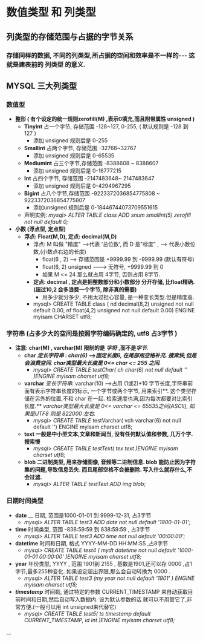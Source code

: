 # 数值类型 和 列类型

## 列类型的存储范围与占据的字节关系

### 存储同样的数据, 不同的列类型,所占据的空间和效率是不一样的--- 这就是建表前的 列类型 的意义. 

## MYSQL 三大列类型

### **数值型**

* **整形 \( 有个设定的统一规则zerofill\(M\) ,表示0填充,而且附带属性 unsigned \)**
  * **Tinyint**        占一个字节, 存储范围 -128~127,  0-255,  \( 默认规则是 -128 到 127 \)
    * 添加 unsigned 规则后是  0-255
  * **Smallint**      占两个字节, 存储范围 -32768~32767   
    * 添加 unsigned 规则后是 0-65535
  * **Mediumint**  占三个字节,存储范围 -8388608 ~ 8388607
    * 添加 unsigned 规则后是 0-16777215
  * **Int**                   占四个字节, 存储范围  -2147483648~ 2147483647
    * 添加 unsigned 规则后是 0-4294967295
  * **Bigint**             占八个字节,存储范围 -9223372036854775808 ~ 9223372036854775807
    * 添加unsigned 规则后是 0-18446744073709551615
  * 声明实例: _mysql&gt; ALTER TABLE class ADD snum smallint\(5\) zerofill not null default 0;_
* **小数 \(浮点型, 定点型\)**
  * **浮点: Float\(M,D\),       定点:  decimal\(M,D\)**
    * 浮点:   M 叫做 "精度" --&gt;代表 '总位数',    而 D 是"标度" , --&gt; 代表小数位数,\(小数点右边的长度\)
      * float\(6 , 2\)   --&gt; 存储范围是   +9999.99 到  -9999.99  \(默认有符号\)
      * float\(6, 2\) unsigned   ---&gt; 无符号,  +9999.99  到  0
      * 如果 M &lt;= 24  那么就占用 4字节, 否则占用 8字节.
    * **定点:  decimal , 定点是把整数部分和小数部分 分开存储, 比float精确.\(超过10,2 会多浪费一个字节, 除非真的需要\)**
      * 用多少就分多少, 不用太过担心容量, 是一种变长类型.但是精度高.
    * mysql&gt;  CREATE TABLE class \( nd decimal\(8,2\) unsigned not null default 0.00, nf float\(4,2\) unsigned not null default 0.00\) ENGINE myisam CHARSET utf8;

### **字符串 \(占多少大的空间是按照字符编码确定的, utf8 占3字节 \)**

* **注意: char\(M\) , varchar\(M\) 限制的是** _**字符**_ **,而不是**_**字节.**_
  * **char**      _**定长字符串    : char\(6\)  --&gt;固定长度6, 在尾部用空格补充.  搜索快,但是会浪费空间. char类型最大长度是  0&lt;= char &lt;= 255 之间.**_
    * _mysql&gt; CREATE TABLE testChar\( ch char\(6\) not null default '' \)ENGINE myisam charset utf8;_
  * **varchar**       _变长字符串_: varchar\(10\)  --&gt;占用 \(1或2\)+10 字节长度,字符串前面有表示字符串长度的标示, 一个字节或两个字节, 用来索引**.  这个类型存储在另外的位置,不和 char 在一起. 检索速度也满,因为每次都要对比索引长度.**      _varchar类型最大长度是 0&lt;= varchar &lt;= 65535之间\(ASCII\), 如果是UTF8 则是  822000 左右._
    * _mysql&gt; CREATE TABLE_  testVarchar\( vch  varchar\(6\) not null default ''\) ENGINE myisam charset utf8;
  * **text      一般是中小型文本,文章和新闻当, 没有任何默认值和参数, 几万个字.  搜索慢**
    * _mysql&gt; CREATE TABLE testText\( tex  text \)ENGINE myisam charset utf8;_
  * **blob       二进制类型, 用来存储图像, 音频等二进制信息. blob 能防止因为字符集的问题,导致信息丢失. 而且尾部空格不会被删除. 写入什么就存什么,不会过滤.**
    * _mysql&gt; ALTER TABLE  testText ADD img blob;_

### **日期时间类型**

* **date** __     日期, 范围是1000-01-01  到 9999-12-31, 占3字节
  * _mysql&gt; ALTER TABLE test3 ADD date not null default '1900-01-01';_
* **time**      时间类型,   范围 -838:59:59 到 838:59:59 ,   占3字节
  * _mysql&gt;  ALTER TABLE test3 ADD time not null default '00:00:00';_
* **datetime**     时间和日期, 格式 YYYY-MM-DD HH:MM:SS    ,占8字节
  * _mysql&gt;  CREATE TABLE test4  \( mydt datetime not null default  '1000-01-01 00:00:00' \)ENGINE myisam charset utf8;_
* **year**     年份类型,   YYYY    , 范围 1901到 2155  , 基数是1901,还可以存 0000 ,占1字节,最多255种变化. 如果设定超出界限,那么会自动转换为 0000 .
  * _mysql&gt; ALTER TABLE test3 \(my  year not null default '1901' \) ENGINE myisam charset utf8;_
* _**timestamp**_     时间戳, 通过特定的参数 CURRENT\_TIMESTAMP 来自动获取目前时间和日期,然后自动写入数据内. 设为默认参数的话 就可以不用管它了,非常方便.\(一般可以用 int unsigned来代替它\)
  * _mysql&gt; CREATE TABLE test5\( ts timestamp default CURRENT\_TIMESTAMP, id int \)ENGINE myisam charset utf8;_

\_\_

















